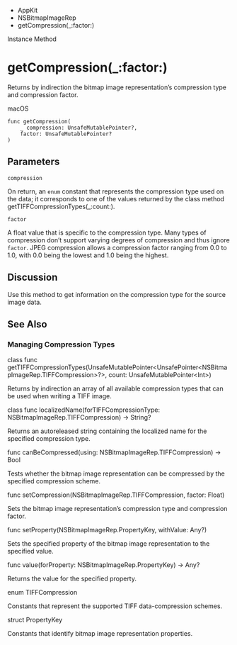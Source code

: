 

- AppKit
- NSBitmapImageRep
-  getCompression(\_:factor:) 

Instance Method

# getCompression(\_:factor:)

Returns by indirection the bitmap image representation’s compression type and compression factor.

macOS

``` source
func getCompression(
    _ compression: UnsafeMutablePointer?,
    factor: UnsafeMutablePointer?
)
```

## Parameters 

`compression`  

On return, an `enum` constant that represents the compression type used on the data; it corresponds to one of the values returned by the class method getTIFFCompressionTypes(_:count:).

`factor`  

A float value that is specific to the compression type. Many types of compression don’t support varying degrees of compression and thus ignore `factor`. JPEG compression allows a compression factor ranging from 0.0 to 1.0, with 0.0 being the lowest and 1.0 being the highest.

## Discussion

Use this method to get information on the compression type for the source image data.

## See Also

### Managing Compression Types

class func getTIFFCompressionTypes(UnsafeMutablePointer&lt;UnsafePointer&lt;NSBitmapImageRep.TIFFCompression>?>, count: UnsafeMutablePointer&lt;Int>)

Returns by indirection an array of all available compression types that can be used when writing a TIFF image.

class func localizedName(forTIFFCompressionType: NSBitmapImageRep.TIFFCompression) -> String?

Returns an autoreleased string containing the localized name for the specified compression type.

func canBeCompressed(using: NSBitmapImageRep.TIFFCompression) -> Bool

Tests whether the bitmap image representation can be compressed by the specified compression scheme.

func setCompression(NSBitmapImageRep.TIFFCompression, factor: Float)

Sets the bitmap image representation’s compression type and compression factor.

func setProperty(NSBitmapImageRep.PropertyKey, withValue: Any?)

Sets the specified property of the bitmap image representation to the specified value.

func value(forProperty: NSBitmapImageRep.PropertyKey) -> Any?

Returns the value for the specified property.

enum TIFFCompression

Constants that represent the supported TIFF data-compression schemes.

struct PropertyKey

Constants that identify bitmap image representation properties.

